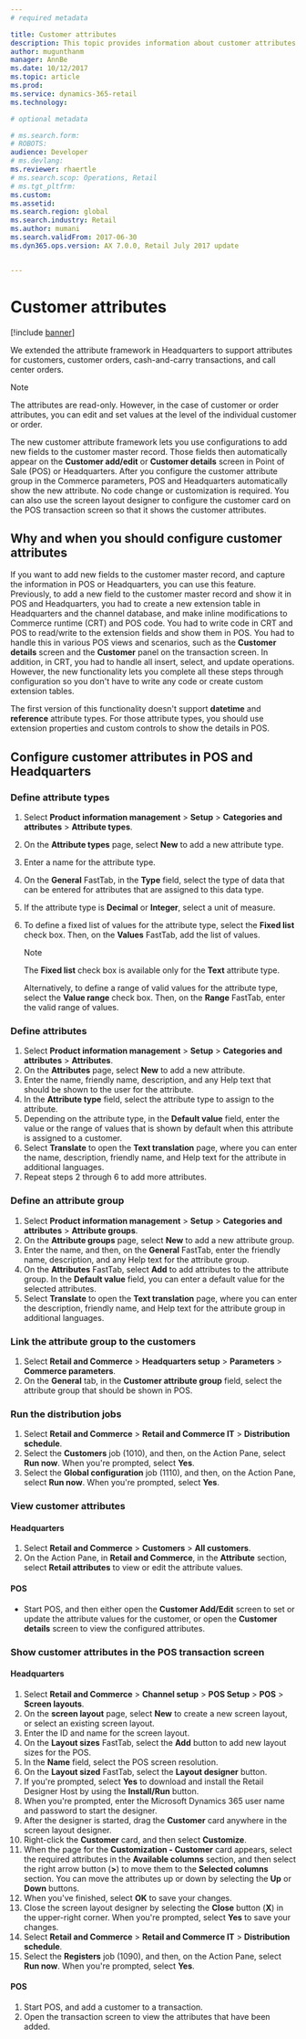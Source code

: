 ```yaml
---
# required metadata

title: Customer attributes
description: This topic provides information about customer attributes and explains how you can use configurations to add new fields to the customer master record.
author: mugunthanm 
manager: AnnBe
ms.date: 10/12/2017
ms.topic: article
ms.prod: 
ms.service: dynamics-365-retail
ms.technology: 

# optional metadata

# ms.search.form: 
# ROBOTS: 
audience: Developer
# ms.devlang: 
ms.reviewer: rhaertle
# ms.search.scop: Operations, Retail 
# ms.tgt_pltfrm: 
ms.custom: 
ms.assetid: 
ms.search.region: global
ms.search.industry: Retail
ms.author: mumani
ms.search.validFrom: 2017-06-30 
ms.dyn365.ops.version: AX 7.0.0, Retail July 2017 update


---
```


# Customer attributes

[!include [banner](../../includes/banner.md)]

We extended the attribute framework in Headquarters to support attributes for customers, customer orders, cash-and-carry transactions, and call center orders.

> [!NOTE]
> The attributes are read-only. However, in the case of customer or order attributes, you can edit and set values at the level of the individual customer or order.

The new customer attribute framework lets you use configurations to add new fields to the customer master record. Those fields then automatically appear on the **Customer add/edit** or **Customer details** screen in Point of Sale (POS) or Headquarters. After you configure the customer attribute group in the Commerce parameters, POS and Headquarters automatically show the new attribute. No code change or customization is required. You can also use the screen layout designer to configure the customer card on the POS transaction screen so that it shows the customer attributes.

## Why and when you should configure customer attributes

If you want to add new fields to the customer master record, and capture the information in POS or Headquarters, you can use this feature. Previously, to add a new field to the customer master record and show it in POS and Headquarters, you had to create a new extension table in Headquarters and the channel database, and make inline modifications to Commerce runtime (CRT) and POS code. You had to write code in CRT and POS to read/write to the extension fields and show them in POS. You had to handle this in various POS views and scenarios, such as the **Customer details** screen and the **Customer** panel on the transaction screen. In addition, in CRT, you had to handle all insert, select, and update operations. However, the new functionality lets you complete all these steps through configuration so you don't have to write any code or create custom extension tables.

The first version of this functionality doesn't support **datetime** and **reference** attribute types. For those attribute types, you should use extension properties and custom controls to show the details in POS.

## Configure customer attributes in POS and Headquarters

### Define attribute types

1. Select **Product information management** > **Setup** &gt; **Categories and attributes** > **Attribute types**.
2. On the **Attribute types** page, select **New** to add a new attribute type.
3. Enter a name for the attribute type.
4. On the **General** FastTab, in the **Type** field, select the type of data that can be entered for attributes that are assigned to this data type.
5. If the attribute type is **Decimal** or **Integer**, select a unit of measure.
6. To define a fixed list of values for the attribute type, select the **Fixed list** check box. Then, on the **Values** FastTab, add the list of values.

    > [!NOTE]
    > The **Fixed list** check box is available only for the **Text** attribute type.

    Alternatively, to define a range of valid values for the attribute type, select the **Value range** check box. Then, on the **Range** FastTab, enter the valid range of values.

### Define attributes

1. Select **Product information management** > **Setup** > **Categories and attributes** > **Attributes**.
2. On the **Attributes** page, select **New** to add a new attribute.
3. Enter the name, friendly name, description, and any Help text that should be shown to the user for the attribute.
4. In the **Attribute type** field, select the attribute type to assign to the attribute.
5. Depending on the attribute type, in the **Default value** field, enter the value or the range of values that is shown by default when this attribute is assigned to a customer.
6. Select **Translate** to open the **Text translation** page, where you can enter the name, description, friendly name, and Help text for the attribute in additional languages.
7. Repeat steps 2 through 6 to add more attributes.

### Define an attribute group

1. Select **Product information management** > **Setup** > **Categories and attributes** > **Attribute groups**.
2. On the **Attribute groups** page, select **New** to add a new attribute group.
3. Enter the name, and then, on the **General** FastTab, enter the friendly name, description, and any Help text for the attribute group.
4. On the **Attributes** FastTab, select **Add** to add attributes to the attribute group. In the **Default value** field, you can enter a default value for the selected attributes.
5. Select **Translate** to open the **Text translation** page, where you can enter the description, friendly name, and Help text for the attribute group in additional languages.

### Link the attribute group to the customers

1. Select **Retail and Commerce** > **Headquarters setup** > **Parameters** > **Commerce parameters**.
2. On the **General** tab, in the **Customer attribute group** field, select the attribute group that should be shown in POS.

### Run the distribution jobs

1. Select **Retail and Commerce** > **Retail and Commerce IT** > **Distribution schedule**.
2. Select the **Customers** job (1010), and then, on the Action Pane, select **Run now**. When you're prompted, select **Yes**.
3. Select the **Global configuration** job (1110), and then, on the Action Pane, select **Run now**. When you're prompted, select **Yes**.

### View customer attributes

#### Headquarters

1. Select **Retail and Commerce** > **Customers** > **All customers**.
2. On the Action Pane, in **Retail and Commerce**, in the **Attribute** section, select **Retail attributes** to view or edit the attribute values.

#### POS

- Start POS, and then either open the **Customer Add/Edit** screen to set or update the attribute values for the customer, or open the **Customer details** screen to view the configured attributes.

### Show customer attributes in the POS transaction screen

#### Headquarters

1. Select **Retail and Commerce** > **Channel setup** > **POS Setup** > **POS** > **Screen layouts**.
2. On the **screen layout** page, select **New** to create a new screen layout, or select an existing screen layout.
3. Enter the ID and name for the screen layout.
4. On the **Layout sizes** FastTab, select the **Add** button to add new layout sizes for the POS.
5. In the **Name** field, select the POS screen resolution.
6. On the **Layout sized** FastTab, select the **Layout designer** button.
7. If you're prompted, select **Yes** to download and install the Retail Designer Host by using the **Install/Run** button.
8. When you're prompted, enter the Microsoft Dynamics 365 user name and password to start the designer.
9. After the designer is started, drag the **Customer** card anywhere in the screen layout designer.
10. Right-click the **Customer** card, and then select **Customize**.
11. When the page for the **Customization - Customer** card appears, select the required attributes in the **Available columns** section, and then select the right arrow button (**>**) to move them to the **Selected columns** section. You can move the attributes up or down by selecting the **Up** or **Down** buttons.
12. When you've finished, select **OK** to save your changes.
13. Close the screen layout designer by selecting the **Close** button (**X**) in the upper-right corner. When you're prompted, select **Yes** to save your changes.
14. Select **Retail and Commerce** &gt; **Retail and Commerce IT** &gt; **Distribution schedule**.
15. Select the **Registers** job (1090), and then, on the Action Pane, select **Run now**. When you're prompted, select **Yes**.

#### POS

1. Start POS, and add a customer to a transaction.
2. Open the transaction screen to view the attributes that have been added.
